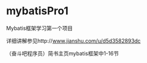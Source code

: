 # mybatisPro1
Mybatis框架学习第一个项目

详细讲解参见http://www.jianshu.com/u/d5d3582893dc

（奋斗吧程序员）简书主页mybatis框架中1-16节

